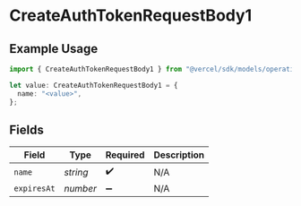 # CreateAuthTokenRequestBody1

## Example Usage

```typescript
import { CreateAuthTokenRequestBody1 } from "@vercel/sdk/models/operations";

let value: CreateAuthTokenRequestBody1 = {
  name: "<value>",
};
```

## Fields

| Field              | Type               | Required           | Description        |
| ------------------ | ------------------ | ------------------ | ------------------ |
| `name`             | *string*           | :heavy_check_mark: | N/A                |
| `expiresAt`        | *number*           | :heavy_minus_sign: | N/A                |